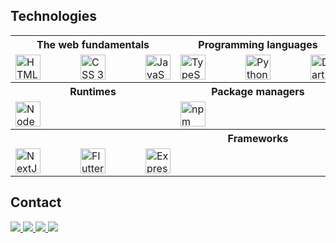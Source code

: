## Technologies

<table>
  <tr>
    <th>The web fundamentals</th>
    <th>Programming languages</th>
    <th>Databases</th>
  </tr>

  <tr>
    <td>
      <div style="display:flex; gap:4rem">
        <a href="https://developer.mozilla.org/en-US/docs/Web/HTML" target="_blank">
          <img width="40" alt="HTML 5" src="https://cdn.jsdelivr.net/gh/devicons/devicon/icons/html5/html5-original.svg" />
        </a>
        <a href="https://developer.mozilla.org/en-US/docs/Web/CSS" target="_blank">
          <img width="40" alt="CSS 3" src="https://cdn.jsdelivr.net/gh/devicons/devicon/icons/css3/css3-original.svg" />
        </a>
        <a href="https://developer.mozilla.org/en-US/docs/Web/JavaScript" target="_blank">
          <img width="40" alt="JavaScript" src="https://cdn.jsdelivr.net/gh/devicons/devicon/icons/javascript/javascript-original.svg" />
        </a>
      </div>
    </td>
    <td>
      <div style="display:flex; gap:4rem">
        <a href="https://www.typescriptlang.org/" target="_blank">
          <img width="40" alt="TypeScript" src="https://cdn.jsdelivr.net/gh/devicons/devicon/icons/typescript/typescript-original.svg" />
        </a>
        <a href="https://www.python.org/" target="_blank">
          <img width="40" alt="Python" src="https://cdn.jsdelivr.net/gh/devicons/devicon/icons/python/python-original.svg" />
        </a>
        <a href="https://dart.dev/" target="_blank">
          <img width="40" alt="Dart" src="https://cdn.jsdelivr.net/gh/devicons/devicon/icons/dart/dart-original.svg" />
        </a>
      </div>
    </td>
    <td>
      <div style="display:flex; gap:4rem">
        <a href="https://www.mongodb.com/" target="_blank">
          <img width="40" alt="MongoDB" src="https://cdn.jsdelivr.net/gh/devicons/devicon/icons/mongodb/mongodb-original.svg" />
        </a>
        <a href="https://www.postgresql.org/" target="_blank">
          <img width="40" alt="PostgreSQL" src="https://cdn.jsdelivr.net/gh/devicons/devicon/icons/postgresql/postgresql-original.svg" />
        </a>
        <a href="https://www.mysql.com/" target="_blank">
          <img width="40" alt="MySQL" src="https://cdn.jsdelivr.net/gh/devicons/devicon/icons/mysql/mysql-original.svg" />
        </a>
      </div>
    </td>
  </tr>

  <tr>
    <th>Runtimes</th>
    <th>Package managers</th>
    <th>Libraries</th>
  </tr>

  <tr>
    <td>
      <div style="display:flex; gap:4rem">
        <img width="40" alt="NodeJS" src="https://cdn.jsdelivr.net/gh/devicons/devicon/icons/nodejs/nodejs-original.svg" />
      </div>
    </td>
    <td>
      <div style="display:flex; gap:4rem">
        <img width="40" alt="npm" src="https://cdn.jsdelivr.net/gh/devicons/devicon/icons/npm/npm-original-wordmark.svg" />
      </div>
    </td>
    <td>
      <div style="display:flex; gap:4rem">
        <img width="40" alt="React" src="https://cdn.jsdelivr.net/gh/devicons/devicon/icons/react/react-original.svg" />
        <img width="40" alt="Tailwind CSS" src="https://cdn.jsdelivr.net/gh/devicons/devicon/icons/tailwindcss/tailwindcss-plain.svg" />
      </div>
    </td>
  </tr>

  <tr>
    <th colspan="3">Frameworks</th>
  </tr>

  <tr>
    <td colspan="3">
      <div style="display:flex; gap:4rem">
        <img width="40" color="white" alt="NextJS" src="https://cdn.jsdelivr.net/gh/devicons/devicon/icons/nextjs/nextjs-original.svg" />
        <img width="40" alt="Flutter" src="https://cdn.jsdelivr.net/gh/devicons/devicon/icons/flutter/flutter-original.svg" />
        <img width="40" alt="ExpressJS" src="https://cdn.jsdelivr.net/gh/devicons/devicon/icons/express/express-original.svg" />
      </div>
    </td>
  </tr>
</table>

## Contact

<div>
  <a href="https://linkedin.com/in/marcusvbbarbosa/" target="_blank">
    <img src="https://img.shields.io/badge/LinkedIn-0077B5?style=for-the-badge&logo=linkedin&logoColor=white">
  </a>
  <a href="https://www.instagram.com/vinicius.bispoo/" target="_blank">
    <img src="https://img.shields.io/badge/Instagram-E4405F?style=for-the-badge&logo=instagram&logoColor=white">
  </a>
  <a href="mailto:bispodevacct@gmail.com" target="_blank">
    <img src="https://img.shields.io/badge/Gmail-D14836?style=for-the-badge&logo=gmail&logoColor=white">
  </a>
  <a href="https://wa.me/qr/TECQPVOSZVBLG1" target="_blank">
    <img src="https://img.shields.io/badge/WhatsApp-25D366?style=for-the-badge&logo=whatsapp&logoColor=white">
  </a>
</div>
